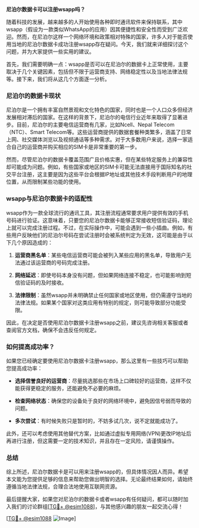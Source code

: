 **尼泊尔数据卡可以注册wsapp吗？**

随着科技的发展，越来越多的人开始使用各种即时通讯软件来保持联系，其中wsapp（假设为一款类似WhatsApp的应用）因其便捷性和安全性而受到广泛欢迎。然而，在尼泊尔这样一个网络环境和政策相对特殊的国家，许多人对于能否使用当地的尼泊尔数据卡成功注册wsapp存在疑问。今天，我们就来详细探讨这个问题，并为大家提供一些实用的建议。

首先，我们需要明确一点：wsapp是否可以在尼泊尔的数据卡上正常使用，主要取决于几个关键因素，包括但不限于运营商支持、网络稳定性以及当地法律法规等。接下来，我们将从这几个方面逐一分析。

### 尼泊尔的数据卡现状

尼泊尔是一个拥有丰富自然景观和文化特色的国家，同时也是一个人口众多但经济发展相对滞后的国家。在这样的背景下，尼泊尔的电信行业近年来取得了显著进步。目前，尼泊尔的主要电信运营商有几家，比如Ncell、Nepal Telecom（NTC）、Smart Telecom等。这些运营商提供的数据套餐种类繁多，涵盖了日常上网、社交媒体浏览以及视频通话等多种需求。对于大多数用户来说，选择一家适合自己的运营商并购买相应的SIM卡是非常重要的第一步。

然而，尽管尼泊尔的数据卡覆盖范围广且价格实惠，但在某些特定服务上的兼容性却可能成为问题。例如，有些国家或地区的SIM卡可能无法直接用于国际知名的社交平台注册，这主要是因为这些平台会根据IP地址或其他技术手段判断用户的地理位置，从而限制某些功能的使用。

### wsapp与尼泊尔数据卡的适配性

wsapp作为一款全球流行的通讯工具，其注册流程通常要求用户提供有效的手机号码进行验证。这意味着，只要您的尼泊尔数据卡能够正常接收短信验证码，理论上就可以完成注册过程。不过，在实际操作中，可能会遇到一些小插曲。例如，有些用户反映他们的尼泊尔号码在尝试注册时会被系统判定为无效，这可能是由于以下几个原因造成的：

1. **运营商黑名单**：某些电信运营商可能会被列入某些应用的黑名单，导致用户无法通过该运营商的号码完成注册。
   
2. **网络延迟**：即使号码本身没有问题，但如果网络连接不稳定，也可能影响到短信验证码的及时接收。

3. **法律限制**：虽然wsapp并未明确禁止任何国家或地区使用，但仍需遵守当地的法律法规。如果某个国家对这类应用有特别的规定，则可能导致部分功能受限。

因此，在决定是否使用尼泊尔数据卡注册wsapp之前，建议先咨询相关客服或者查阅官方文档，确保不会违反任何规定。

### 如何提高成功率？

如果您已经确定要使用尼泊尔数据卡注册wsapp，那么这里有一些技巧可以帮助您提高成功率：

- **选择信誉良好的运营商**：尽量挑选那些在市场上口碑较好的运营商，这样不仅能获得更稳定的服务，还能避免不必要的麻烦。
  
- **检查网络状态**：确保您的设备处于良好的网络环境中，避免因信号弱而导致的问题。
  
- **多次尝试**：有时候失败只是暂时的，不妨多试几次，说不定就能成功了。

此外，还可以考虑使用其他替代方案，比如通过虚拟专用网络(VPN)更改IP地址后再进行注册，但这需要一定的技术知识，并且存在一定风险，请谨慎操作。

### 总结

综上所述，尼泊尔数据卡是可以用来注册wsapp的，但具体情况因人而异。希望本文能为您提供足够的信息来帮助您做出明智的选择。无论最终结果如何，请始终遵循当地法律法规，合理合法地使用互联网资源。

最后提醒大家，如果您对尼泊尔的数据卡或者wsapp有任何疑问，都可以随时加入我们的讨论群组[[TG💪+ @esim1088](https://t.me/s/esim1088)]，与其他感兴趣的朋友一起交流心得！

[[TG💪+ @esim1088](https://t.me/s/esim1088) ![Image](https://i.postimg.cc/4NQfJmqS/Snipaste-2025-05-13-00-14-12.png)]